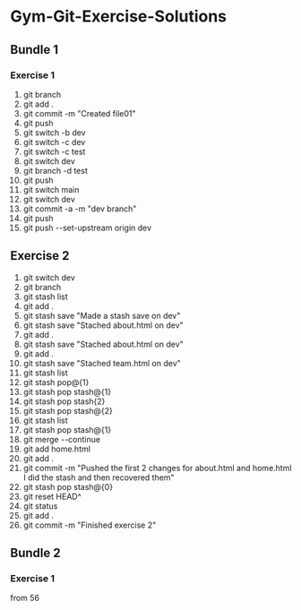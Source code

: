 # Gym-Git-Exercise-Solutions

## Bundle 1

### Exercise 1

1. git branch
2. git add .
3. git commit -m "Created file01"
4. git push
5. git switch -b dev
6. git switch -c dev
7. git switch -c test
8. git switch dev
9. git branch -d test
10. git push
11. git switch main
12. git switch dev
13. git commit -a -m "dev branch"
14. git push
15. git push --set-upstream origin dev

## Exercise 2

1.  git switch dev
2.  git branch
3.  git stash list
4.  git add .
5.  git stash save "Made a stash save on dev"
6.  git stash save "Stached about.html on dev"
7.  git add .
8.  git stash save "Stached about.html on dev"
9.  git add .
10. git stash save "Stached team.html on dev"
11. git stash list
12. git stash pop@{1}
13. git stash pop stash@{1}
14. git stash pop stash{2}
15. git stash pop stash@{2}
16. git stash list
17. git stash pop stash@{1}
18. git merge --continue
19. git add home.html
20. git add .
21. git commit -m "Pushed the first 2 changes for about.html and home.html
    I did the stash and then recovered them"
22. git stash pop stash@{0}
23. git reset HEAD^
24. git status
25. git add .
26. git commit -m "Finished exercise 2"

## Bundle 2

### Exercise 1

from 56